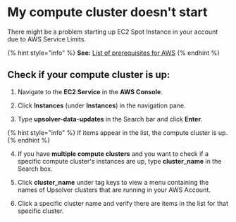 # My compute cluster doesn't start

There might be a problem starting up EC2 Spot Instance in your account due to AWS Service Limits. 

{% hint style="info" %}
**See:** [List of prerequisites for AWS](../start-using-upsolver/appendix-a-list-of-prerequisites-for-aws.md)
{% endhint %}

## Check if your compute cluster is up:

1. Navigate to the **EC2 Service** in the **AWS Console**.

2. Click **Instances** \(under **Instances**\) in the navigation pane.

3. Type **upsolver-data-updates** in the Search bar and click **Enter**.

{% hint style="info" %}
If items appear in the list, the compute cluster is up.
{% endhint %}

4. If you have **multiple compute clusters** and you want to check if a specific compute cluster's instances are up, type **cluster\_name** in the Search box.

5. Click **cluster\_name** under tag keys to view a menu containing the names of Upsolver clusters that are running in your AWS Account.

6. Click a specific cluster name and verify there are items in the list for that specific cluster.

